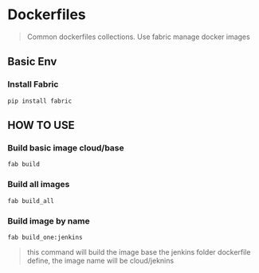 Dockerfiles
===========

> Common dockerfiles collections. Use fabric manage docker images

## Basic Env

### Install Fabric

```
pip install fabric
```



## HOW TO USE

### Build basic image __cloud/base__

```
fab build
```

### Build all images

```
fab build_all
```

### Build image by name

```
fab build_one:jenkins
```

> this command will build the image base the jenkins folder dockerfile define, the image name will be cloud/jeknins
